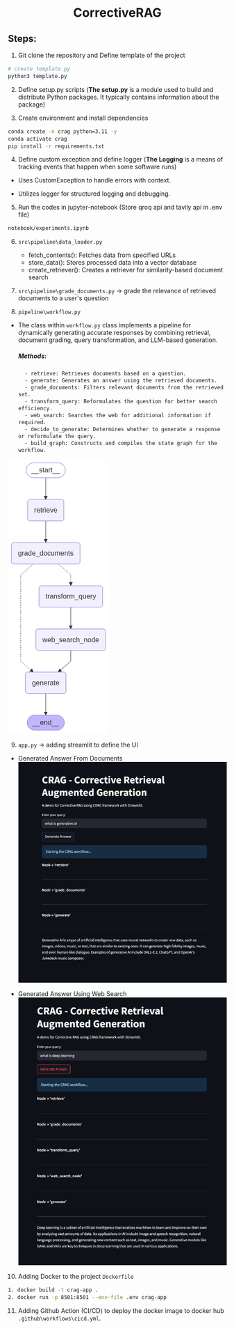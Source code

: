<h1 align=center> CorrectiveRAG </h1>

## Steps:

1. Git clone the repository and Define template of the project

```bash
# create template.py
python3 template.py
```

2. Define setup.py scripts (**The setup.py** is a module used to build and distribute Python packages. It typically contains information about the package)


3. Create environment and install dependencies

```bash
conda create -n crag python=3.11 -y
conda activate crag
pip install -r requirements.txt
```

4. Define custom exception and define logger (**The Logging** is a means of tracking events that happen when some software runs) 
- Uses CustomException to handle errors with context.

- Utilizes logger for structured logging and debugging.

5. Run the codes in jupyter-notebook (Store qroq api and tavily api in .env file)
```bash
notebook/experiments.ipynb
```

6. `src\pipeline\data_loader.py`
    - fetch_contents(): Fetches data from specified URLs
    - store_data(): Stores processed data into a vector database
    - create_retriever(): Creates a retriever for similarity-based document search

7. `src\pipeline\grade_documents.py` -> grade the relevance of retrieved documents to a user's question

8. `pipeline\workflow.py`
- The class within `workflow.py` class implements a pipeline for dynamically generating accurate responses by combining retrieval, document grading, query transformation, and LLM-based generation.

    ##### Methods:
        - retrieve: Retrieves documents based on a question.
        - generate: Generates an answer using the retrieved documents.
        - grade_documents: Filters relevant documents from the retrieved set.
        - transform_query: Reformulates the question for better search efficiency.
        - web_search: Searches the web for additional information if required.
        - decide_to_generate: Determines whether to generate a response or reformulate the query.
        - build_graph: Constructs and compiles the state graph for the workflow.

![alt text](CRAG_LangGraph.png)

9. `app.py` -> adding streamlit to define the UI

- Generated Answer From Documents
![rag_gen](rag_gen.png)

- Generated Answer Using Web Search
![web_search](web_search.png)

10. Adding Docker to the project `Dockerfile`

```bash
1. docker build -t crag-app .
2. docker run -p 8501:8501 --env-file .env crag-app
```

11. Adding Github Action (CI/CD) to deploy the docker image to docker hub `.github\workflows\cicd.yml`.